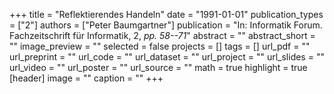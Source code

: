 +++
title = "Reflektierendes Handeln"
date = "1991-01-01"
publication_types = ["2"]
authors = ["Peter Baumgartner"]
publication = "In: Informatik Forum. Fachzeitschrift für Informatik, 2, _pp. 58--71_"
abstract = ""
abstract_short = ""
image_preview = ""
selected = false
projects = []
tags = []
url_pdf = ""
url_preprint = ""
url_code = ""
url_dataset = ""
url_project = ""
url_slides = ""
url_video = ""
url_poster = ""
url_source = ""
math = true
highlight = true
[header]
image = ""
caption = ""
+++
